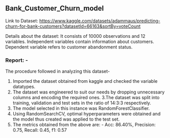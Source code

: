 ## Bank_Customer_Churn_model
Link to Dataset: https://www.kaggle.com/datasets/adammaus/predicting-churn-for-bank-customers?datasetId=66163&sortBy=voteCount

Details about the dataset:
It consists of 10000 observations and 12 variables. Independent variables contain information about customers. Dependent variable refers to customer abandonment status.


### Report: -
The procedure followed in analyzing this dataset-

1. Imported the dataset obtained from kaggle and checked the variable datatypes.
2. The dataset was engineered to suit our needs by dropping unnecessary columns and encoding the required ones.
3.The dataset was split into training, validation and test sets in the ratio of 14:3:3 respectively.
4. The model selected in this instance was RandomForestClassifier.
5. Using RandomSearchCV, optimal hyperparameters were obtained and the model thus created was applied to the test set.
6. The metrics obtained from the above are: - Acc: 86.40%, 
                                              Precision: 0.75,
                                              Recall: 0.45,
                                              f1: 0.57
